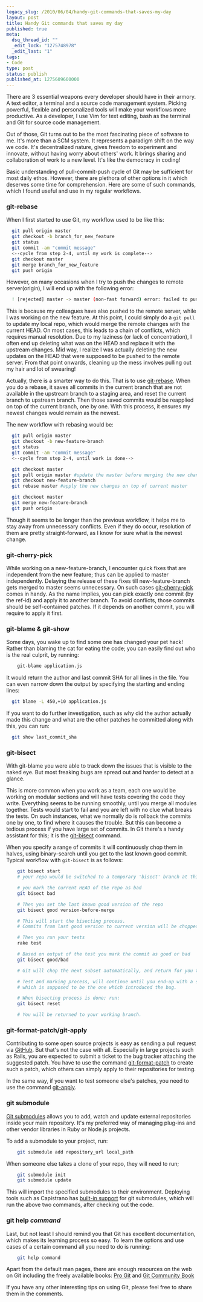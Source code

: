 ```yaml
---
legacy_slug: /2010/06/04/handy-git-commands-that-saves-my-day
layout: post
title: Handy Git commands that saves my day
published: true
meta:
  dsq_thread_id: ""
  _edit_lock: "1275748978"
  _edit_last: "1"
tags:
- Code
type: post
status: publish
published_at: 1275609600000
---
```

There are 3 essential weapons every developer should have in their armory. A text editor, a terminal and a source code management system. Picking powerful, flexible and personalized tools will make your workflows more productive. As a developer, I use Vim for text editing, bash as the terminal and Git for source code management.

Out of those, Git turns out to be the most fascinating piece of software to me. It's more than a SCM system. It represents a paradigm shift on the way we code. It's decentralized nature, gives freedom to experiment and innovate, without having worry about others' work. It brings sharing and collaboration of work to a new level. It's like the democracy in coding!

Basic understanding of pull-commit-push cycle of Git may be sufficient for most daily ethos. However, there are plethora of other options in it which deserves some time for comprehension. Here are some of such commands, which I found useful and use in my regular workflows.

<h3>git-rebase</h3>

When I first started to use Git, my workflow used to be like this:
```bash
  git pull origin master
  git checkout -b branch_for_new_feature
  git status
  git commit -am "commit message"
  <--cycle from step 2-4, until my work is complete-->
  git checkout master
  git merge branch_for_new_feature
  git push origin
```

However, on many occasions when I try to push the changes to remote server(origin), I will end up with the following error:

```bash
  ! [rejected] master -> master (non-fast forward) error: failed to push some refs to 'ssh://user@server:/repo.git'
```

This is because my colleagues have also pushed to the remote server, while I was working on the new feature. At this point, I could simply do a `git pull` to update my local repo, which would merge the remote changes with the current HEAD. On most cases, this leads to a chain of conflicts, which requires manual resolution. Due to my laziness (or lack of concentration), I often end up deleting what was on the HEAD and replace it with the upstream changes. Mid way, I realize I was actually deleting the new updates on the HEAD that were supposed to be pushed to the remote server. From that point onwards, cleaning up the mess involves pulling out my hair and lot of swearing!

Actually, there is a smarter way to do this. That is to use <a href="http://www.kernel.org/pub/software/scm/git/docs/git-rebase.html" target="_blank">git-rebase</a>. When you do a rebase, it saves all commits in the current branch that are not available in the upstream branch to a staging area, and reset the current branch to upstream branch. Then those saved commits would be reapplied on top of the current branch, one by one. With this process, it ensures my newest changes would remain as the newest.

The new workflow with rebasing would be:
```bash
  git pull origin master
  git checkout -b new-feature-branch
  git status
  git commit -am "commit message"
  <--cycle from step 2-4, until work is done-->

  git checkout master
  git pull origin master #update the master before merging the new changes
  git checkout new-feature-branch
  git rebase master #apply the new changes on top of current master

  git checkout master
  git merge new-feature-branch
  git push origin
```

Though it seems to be longer than the previous workflow, it helps me to stay away from unnecessary conflicts. Even if they do occur, resolution of them are pretty straight-forward, as I know for sure what is the newest change.

<h3>git-cherry-pick</h3>

While working on a new-feature-branch, I encounter quick fixes that are independent from the new feature; thus can be applied to master independently. Delaying the release of these fixes till new-feature-branch gets merged to master seems unnecessary. On such cases <a href="http://www.kernel.org/pub/software/scm/git/docs/git-cherry-pick.html" target="_blank">git-cherry-pick</a> comes in handy. As the name implies, you can pick exactly one commit (by the ref-id) and apply it to another branch. To avoid conflicts, those commits should be self-contained patches. If it depends on another commit, you will require to apply it first.

<h3>git-blame & git-show</h3>

Some days, you wake up to find some one has changed your pet hack! Rather than blaming the cat for eating the code; you can easily find out who is the real culprit, by running:

```bash
	git-blame application.js
```

It would return the author and last commit SHA for all lines in the file. You can even narrow down the output by specifying the starting and ending lines:

```bash
  git blame -L 450,+10 application.js
```

If you want to do further investigation, such as why did the author actually made this change and what are the other patches he committed along with this, you can run:

```bash
  git show last_commit_sha
```

<h3>git-bisect</h3>

With git-blame you were able to track down the issues that is visible to the naked eye. But most freaking bugs are spread out and harder to detect at a glance.

This is more common when you work as a team, each one would be working on modular sections and will have tests covering the code they write. Everything seems to be running smoothly, until you merge all modules together. Tests would start to fail and you are left with no clue what breaks the tests. On such instances, what we normally do is rollback the commits one by one, to find where it causes the trouble. But this can become a tedious process if you have large set of commits. In Git there's a handy assistant for this; it is the <a href="http://www.kernel.org/pub/software/scm/git/docs/git-bisect.html" target="_blank">git-bisect</a> command.

When you specify a range of commits it will continuously chop them in halves, using binary-search until you get to the last known good commit. Typical workflow with `git-bisect` is as follows:

```bash
	git bisect start
	# your repo would be switched to a temporary 'bisect' branch at this point

	# you mark the current HEAD of the repo as bad
	git bisect bad

	# Then you set the last known good version of the repo
	git bisect good version-before-merge

	# This will start the bisecting process.
	# Commits from last good version to current version will be chopped in half.

	# Then you run your tests
	rake test

	# Based on output of the test you mark the commit as good or bad
	git bisect good/bad

	# Git will chop the next subset automatically, and return for you to test

	# Test and marking process, will continue until you end-up with a single commit,
	# which is supposed to be the one which introduced the bug.

	# When bisecting process is done; run:
	git bisect reset

	# You will be returned to your working branch.
```

<h3>git-format-patch/git-apply</h3>

Contributing to some open source projects is easy as sending a pull request via <a href="http://www.github.com" target="_blank">GitHub</a>. But that's not the case with all. Especially in large projects such as Rails, you are expected to submit a ticket to the bug tracker attaching the suggested patch. You have to use the command <a href="http://www.kernel.org/pub/software/scm/git/docs/git-format-patch.html" target="_blank">git-format-patch</a> to create such a patch, which others can simply apply to their repositories for testing.

In the same way, if you want to test someone else's patches, you need to use the command <a href="http://www.kernel.org/pub/software/scm/git/docs/git-apply.html" target="_blank">git-apply</a>.

<h3>git submodule</h3>

<a href="http://www.kernel.org/pub/software/scm/git/docs/git-submodule.html" target="_blank">Git submodules</a> allows you to add, watch and update external repositories inside your main repository. It's my preferred way of managing plug-ins and other vendor libraries in Ruby or Node.js projects.

To add a submodule to your project, run:

```bash
	git submodule add repository_url local_path
```

When someone else takes a clone of your repo, they will need to run;
```bash
	git submodule init
	git submodule update
```

This will import the specified submodules to their environment. Deploying tools such as Capistrano has <a href="http://help.github.com/capistrano/" target="_blank">built-in support</a> for git submodules, which will run the above two commands, after checking out the code.

<h3>git help <em>command</em></h3>

Last, but not least I should remind you that Git has excellent documentation, which makes its learning process so easy. To learn the options and use cases of a certain command all you need to do is running:

```bash
	git help command
```

Apart from the default man pages, there are enough resources on the web on Git including the freely available books: <a href="http://progit.org/book/" target="_blank">Pro Git</a> and <a href="http://book.git-scm.com/index.html" target="_blank">Git Community Book</a>

If you have any other interesting tips on using Git, please feel free to share them in the comments.
